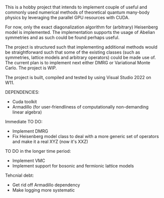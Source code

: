 This is a hobby project that intends to implement couple of useful and commonly used numerical methods of theoretical quantum many-body physics by leveraging the parallel GPU resources with CUDA.

For now, only the exact diagonalization algorithm for (arbitrary) Heisenberg model is implemented. The implementation supports the usage of Abelian symmetries and as such could be found perhaps useful.

The project is structured such that implementing additional methods would be straightforward such that some of the existing classes (such as symmetries, lattice models and arbitrary operators) could be made use of. The current plan is to implement next either DMRG or Variational Monte Carlo. The project is WIP.

The project is built, compiled and tested by using Visual Studio 2022 on W11.

DEPENDENCIES:
- Cuda toolkit
- Armadillo (for user-friendliness of computationally non-demanding linear algebra)

Immediate TO DO:
- Implement DMRG
- Fix Heisenberg model class to deal with a more generic set of operators and make it a real XYZ (now it's XXZ)
  
TO DO in the longer time period:
 - Implement VMC
 - Implement support for bosonic and fermionic lattice models

Tehcnial debt:
- Get rid off Armadillo dependency
- Make logging more systematic
